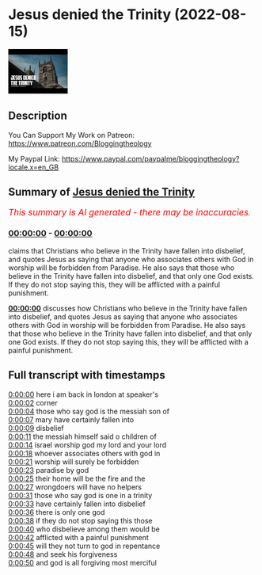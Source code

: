 # Jesus denied the Trinity (2022-08-15)

![alt Jesus denied the Trinity](p0gz1CSZbtA.jpg "Jesus denied the Trinity")

## Description

You Can Support My Work on Patreon:
https://www.patreon.com/Bloggingtheology

My Paypal Link: 
https://www.paypal.com/paypalme/bloggingtheology?locale.x=en_GB

## Summary of [Jesus denied the Trinity](https://www.youtube.com/watch?v=p0gz1CSZbtA)


*<span style="color:red; font-size:125%">This summary is AI generated - there may be inaccuracies</span>. [](/)*

### [00:00:00](https://www.youtube.com/watch?v=p0gz1CSZbtA&t=0) - [00:00:00](https://www.youtube.com/watch?v=p0gz1CSZbtA&t=0)

claims that Christians who believe in the Trinity have fallen into disbelief, and quotes Jesus as saying that anyone who associates others with God in worship will be forbidden from Paradise. He also says that those who believe in the Trinity have fallen into disbelief, and that only one God exists. If they do not stop saying this, they will be afflicted with a painful punishment.

**[00:00:00](https://www.youtube.com/watch?v=p0gz1CSZbtA&t=0)** discusses how Christians who believe in the Trinity have fallen into disbelief, and quotes Jesus as saying that anyone who associates others with God in worship will be forbidden from Paradise. He also says that those who believe in the Trinity have fallen into disbelief, and that only one God exists. If they do not stop saying this, they will be afflicted with a painful punishment.

## Full transcript with timestamps

[0:00:00](https://youtu.be/p0gz1CSZbtA?t=0) here i am back in london at speaker's  
[0:00:02](https://youtu.be/p0gz1CSZbtA?t=2) corner  
[0:00:04](https://youtu.be/p0gz1CSZbtA?t=4) those who say god is the messiah son of  
[0:00:07](https://youtu.be/p0gz1CSZbtA?t=7) mary have certainly fallen into  
[0:00:09](https://youtu.be/p0gz1CSZbtA?t=9) disbelief  
[0:00:11](https://youtu.be/p0gz1CSZbtA?t=11) the messiah himself said o children of  
[0:00:14](https://youtu.be/p0gz1CSZbtA?t=14) israel worship god my lord and your lord  
[0:00:18](https://youtu.be/p0gz1CSZbtA?t=18) whoever associates others with god in  
[0:00:21](https://youtu.be/p0gz1CSZbtA?t=21) worship will surely be forbidden  
[0:00:23](https://youtu.be/p0gz1CSZbtA?t=23) paradise by god  
[0:00:25](https://youtu.be/p0gz1CSZbtA?t=25) their home will be the fire and the  
[0:00:27](https://youtu.be/p0gz1CSZbtA?t=27) wrongdoers will have no helpers  
[0:00:31](https://youtu.be/p0gz1CSZbtA?t=31) those who say god is one in a trinity  
[0:00:33](https://youtu.be/p0gz1CSZbtA?t=33) have certainly fallen into disbelief  
[0:00:36](https://youtu.be/p0gz1CSZbtA?t=36) there is only one god  
[0:00:38](https://youtu.be/p0gz1CSZbtA?t=38) if they do not stop saying this those  
[0:00:40](https://youtu.be/p0gz1CSZbtA?t=40) who disbelieve among them would be  
[0:00:42](https://youtu.be/p0gz1CSZbtA?t=42) afflicted with a painful punishment  
[0:00:45](https://youtu.be/p0gz1CSZbtA?t=45) will they not turn to god in repentance  
[0:00:48](https://youtu.be/p0gz1CSZbtA?t=48) and seek his forgiveness  
[0:00:50](https://youtu.be/p0gz1CSZbtA?t=50) and god is all forgiving most merciful  
